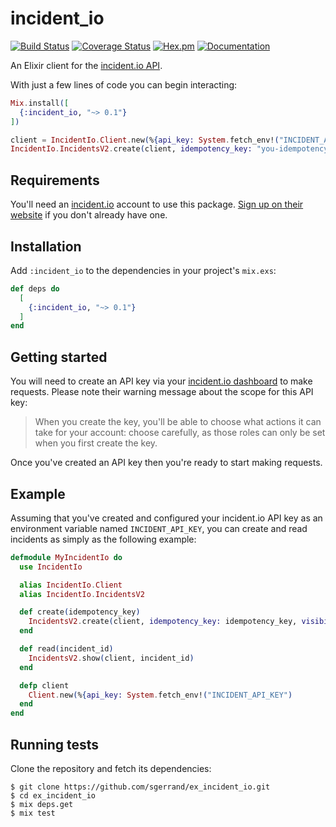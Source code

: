 # incident_io

[![Build Status](https://github.com/sgerrand/ex_incident_io/actions/workflows/ci.yml/badge.svg?branch=main)](https://github.com/sgerrand/ex_incident_io/actions/workflows/ci.yml)
[![Coverage Status](https://coveralls.io/repos/github/sgerrand/ex_incident_io/badge.svg?branch=main)](https://coveralls.io/github/sgerrand/ex_incident_io?branch=main)
[![Hex.pm](https://img.shields.io/hexpm/v/incident_io.svg)](https://hex.pm/packages/incident_io)
[![Documentation](https://img.shields.io/badge/documentation-gray)](https://hexdocs.pm/incident_io/)

An Elixir client for the [incident.io API](https://api-docs.incident.io/).

With just a few lines of code you can begin interacting:

```elixir
Mix.install([
  {:incident_io, "~> 0.1"}
])

client = IncidentIo.Client.new(%{api_key: System.fetch_env!("INCIDENT_API_KEY")
IncidentIo.IncidentsV2.create(client, idempotency_key: "you-idempotency-key", visibility: :public)
```

## Requirements

You'll need an [incident.io](https://incident.io/) account to use this package.
[Sign up on their website](https://incident.io/) if you don't already have one.

## Installation

Add `:incident_io` to the dependencies in your project's `mix.exs`:

```elixir
def deps do
  [
    {:incident_io, "~> 0.1"}
  ]
end
```

## Getting started

You will need to create an API key via your [incident.io
dashboard](https://app.incident.io/settings/api-keys) to make requests. Please
note their warning message about the scope for this API key:

> When you create the key, you'll be able to choose what actions it can take for
> your account: choose carefully, as those roles can only be set when you first
> create the key.

Once you've created an API key then you're ready to start making requests.

## Example

Assuming that you've created and configured your incident.io API key as an
environment variable named `INCIDENT_API_KEY`, you can
create and read incidents as simply as the following example:

```elixir
defmodule MyIncidentIo do
  use IncidentIo

  alias IncidentIo.Client
  alias IncidentIo.IncidentsV2

  def create(idempotency_key)
    IncidentsV2.create(client, idempotency_key: idempotency_key, visibility: :public)
  end

  def read(incident_id)
    IncidentsV2.show(client, incident_id)
  end

  defp client
    Client.new(%{api_key: System.fetch_env!("INCIDENT_API_KEY")
  end
end
```

## Running tests

Clone the repository and fetch its dependencies:
```shell
$ git clone https://github.com/sgerrand/ex_incident_io.git
$ cd ex_incident_io
$ mix deps.get
$ mix test
```
